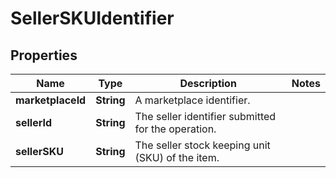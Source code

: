 
# SellerSKUIdentifier

## Properties
Name | Type | Description | Notes
------------ | ------------- | ------------- | -------------
**marketplaceId** | **String** | A marketplace identifier. | 
**sellerId** | **String** | The seller identifier submitted for the operation. | 
**sellerSKU** | **String** | The seller stock keeping unit (SKU) of the item. | 



